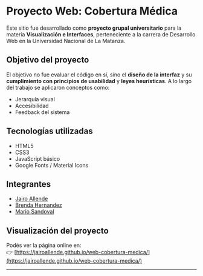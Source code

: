 # Proyecto Web: Cobertura Médica

Este sitio fue desarrollado como **proyecto grupal universitario** para la materia **Visualización e Interfaces**, perteneciente a la carrera de Desarrollo Web en la Universidad Nacional de La Matanza.

## Objetivo del proyecto

El objetivo no fue evaluar el código en sí, sino el **diseño de la interfaz** y su **cumplimiento con principios de usabilidad** y **leyes heurísticas**. A lo largo del trabajo se aplicaron conceptos como:

- Jerarquía visual
- Accesibilidad
- Feedback del sistema

## Tecnologías utilizadas

- HTML5
- CSS3
- JavaScript básico
- Google Fonts / Material Icons

## Integrantes

- [Jairo Allende](https://www.linkedin.com/in/jairo-allende-565542208/)
- [Brenda Hernandez](https://github.com/brenhernandezz)
- [Mario Sandoval](https://github.com/MAS0024)

## Visualización del proyecto

Podés ver la página online en:  
👉 [https://jairoallende.github.io/web-cobertura-medica/](https://jairoallende.github.io/web-cobertura-medica/)

---

